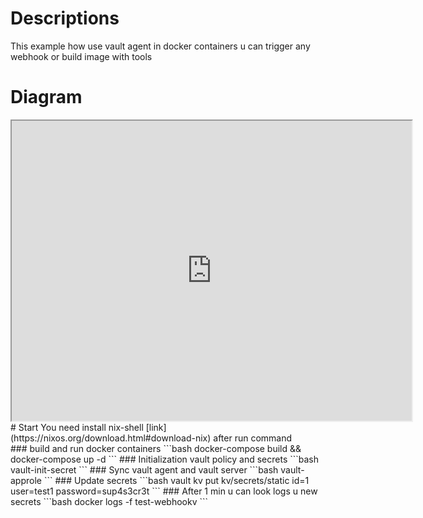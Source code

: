 # Descriptions
This example how use vault agent in docker containers 
u can trigger any webhook or build image with tools 
# Diagram
<iframe src="https://drive.google.com/file/d/1Ya-ggH1xhsZdDMC_KK55vQxSZGDouXH0/preview" width="640" height="480" allow="autoplay"></iframe>
# Start 
You need install nix-shell [link](https://nixos.org/download.html#download-nix) after run command<br>
### build and run docker containers 
```bash
docker-compose build && docker-compose up -d 
```
### Initialization vault policy and secrets 
```bash
vault-init-secret 
```
### Sync vault agent and vault server 
```bash 
vault-approle
```
### Update secrets 
```bash
vault kv put kv/secrets/static id=1 user=test1 password=sup4s3cr3t
```
### After 1 min u can look logs u new secrets  
```bash
docker logs -f test-webhookv
```